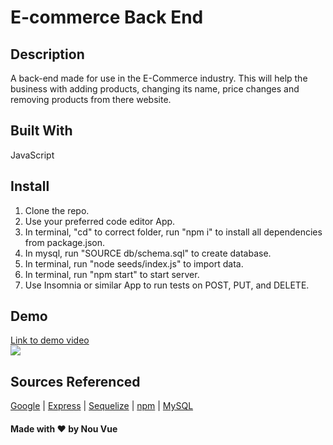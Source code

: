 # E-commerce Back End
## Description
A back-end made for use in the E-Commerce industry. This will help the business with adding products, changing its name, price changes and removing products from there website.


## Built With 
JavaScript

## Install
1. Clone the repo.
2. Use your preferred code editor App.
3. In terminal, "cd" to correct folder, run "npm i" to install all dependencies from package.json.
4. In mysql, run "SOURCE db/schema.sql" to create database.
5. In terminal, run "node seeds/index.js" to import data.
6. In terminal, run "npm start" to start server.
7. Use Insomnia or similar App to run tests on POST, PUT, and DELETE.


## Demo
[Link to demo video](https://drive.google.com/file/d/1vueF1Jru_uwp1Trw_G4xHyz5eBRmY4-S/view?usp=sharing)<br/>
![](https://github.com/AndyBoyee604/E-Commerce-BE/blob/main/demo/E-Commerce-BE.gif)

## Sources Referenced
[Google](https://www.google.com) |
[Express](https://expressjs.com/) |
[Sequelize](https://sequelize.org/) |
[npm](https://www.npmjs.com/package/inquirer) |
[MySQL](https://www.mysql.com/)

#### Made with ❤️ by Nou Vue
